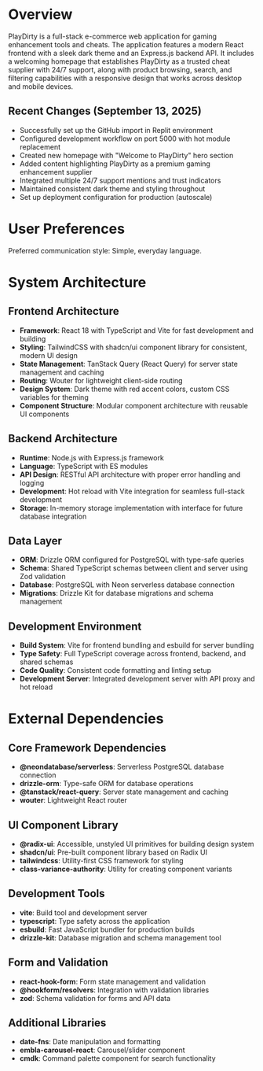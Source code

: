 # Overview

PlayDirty is a full-stack e-commerce web application for gaming enhancement tools and cheats. The application features a modern React frontend with a sleek dark theme and an Express.js backend API. It includes a welcoming homepage that establishes PlayDirty as a trusted cheat supplier with 24/7 support, along with product browsing, search, and filtering capabilities with a responsive design that works across desktop and mobile devices.

## Recent Changes (September 13, 2025)
- Successfully set up the GitHub import in Replit environment
- Configured development workflow on port 5000 with hot module replacement
- Created new homepage with "Welcome to PlayDirty" hero section
- Added content highlighting PlayDirty as a premium gaming enhancement supplier
- Integrated multiple 24/7 support mentions and trust indicators
- Maintained consistent dark theme and styling throughout
- Set up deployment configuration for production (autoscale)

# User Preferences

Preferred communication style: Simple, everyday language.

# System Architecture

## Frontend Architecture
- **Framework**: React 18 with TypeScript and Vite for fast development and building
- **Styling**: TailwindCSS with shadcn/ui component library for consistent, modern UI design
- **State Management**: TanStack Query (React Query) for server state management and caching
- **Routing**: Wouter for lightweight client-side routing
- **Design System**: Dark theme with red accent colors, custom CSS variables for theming
- **Component Structure**: Modular component architecture with reusable UI components

## Backend Architecture
- **Runtime**: Node.js with Express.js framework
- **Language**: TypeScript with ES modules
- **API Design**: RESTful API architecture with proper error handling and logging
- **Development**: Hot reload with Vite integration for seamless full-stack development
- **Storage**: In-memory storage implementation with interface for future database integration

## Data Layer
- **ORM**: Drizzle ORM configured for PostgreSQL with type-safe queries
- **Schema**: Shared TypeScript schemas between client and server using Zod validation
- **Database**: PostgreSQL with Neon serverless database connection
- **Migrations**: Drizzle Kit for database migrations and schema management

## Development Environment
- **Build System**: Vite for frontend bundling and esbuild for server bundling
- **Type Safety**: Full TypeScript coverage across frontend, backend, and shared schemas
- **Code Quality**: Consistent code formatting and linting setup
- **Development Server**: Integrated development server with API proxy and hot reload

# External Dependencies

## Core Framework Dependencies
- **@neondatabase/serverless**: Serverless PostgreSQL database connection
- **drizzle-orm**: Type-safe ORM for database operations
- **@tanstack/react-query**: Server state management and caching
- **wouter**: Lightweight React router

## UI Component Library
- **@radix-ui**: Accessible, unstyled UI primitives for building design system
- **shadcn/ui**: Pre-built component library based on Radix UI
- **tailwindcss**: Utility-first CSS framework for styling
- **class-variance-authority**: Utility for creating component variants

## Development Tools
- **vite**: Build tool and development server
- **typescript**: Type safety across the application
- **esbuild**: Fast JavaScript bundler for production builds
- **drizzle-kit**: Database migration and schema management tool

## Form and Validation
- **react-hook-form**: Form state management and validation
- **@hookform/resolvers**: Integration with validation libraries
- **zod**: Schema validation for forms and API data

## Additional Libraries
- **date-fns**: Date manipulation and formatting
- **embla-carousel-react**: Carousel/slider component
- **cmdk**: Command palette component for search functionality
